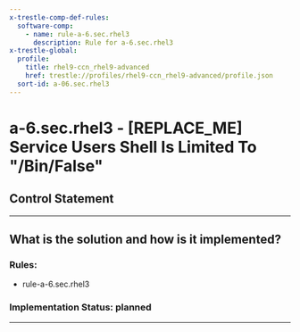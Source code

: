 ```yaml
---
x-trestle-comp-def-rules:
  software-comp:
    - name: rule-a-6.sec.rhel3
      description: Rule for a-6.sec.rhel3
x-trestle-global:
  profile:
    title: rhel9-ccn_rhel9-advanced
    href: trestle://profiles/rhel9-ccn_rhel9-advanced/profile.json
  sort-id: a-06.sec.rhel3
---
```


# a-6.sec.rhel3 - \[REPLACE_ME\] Service Users Shell Is Limited To "/Bin/False"

## Control Statement

______________________________________________________________________

## What is the solution and how is it implemented?

<!-- For implementation status enter one of: implemented, partial, planned, alternative, not-applicable -->

<!-- Note that the list of rules under ### Rules: is read-only and changes will not be captured after assembly to JSON -->

<!-- Add control implementation description here for control: a-6.sec.rhel3 -->

### Rules:

  - rule-a-6.sec.rhel3

### Implementation Status: planned

______________________________________________________________________
